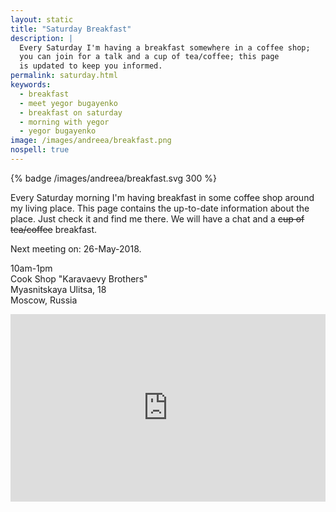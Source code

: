 ```yaml
---
layout: static
title: "Saturday Breakfast"
description: |
  Every Saturday I'm having a breakfast somewhere in a coffee shop;
  you can join for a talk and a cup of tea/coffee; this page
  is updated to keep you informed.
permalink: saturday.html
keywords:
  - breakfast
  - meet yegor bugayenko
  - breakfast on saturday
  - morning with yegor
  - yegor bugayenko
image: /images/andreea/breakfast.png
nospell: true
---
```


{% badge /images/andreea/breakfast.svg 300 %}

Every Saturday morning I'm having breakfast in some coffee shop
around my living place. This page contains the up-to-date information about
the place. Just check it and find me there. We will have a chat
and a <del>cup of tea/coffee</del> breakfast.

Next meeting on: 26-May-2018.

10am-1pm<br/>
Cook Shop "Karavaevy Brothers"<br/>
Myasnitskaya Ulitsa, 18<br/>
Moscow, Russia

<iframe src="https://www.google.com/maps/embed?pb=!1m14!1m8!1m3!1d8979.388804039796!2d37.6324301!3d55.7611565!3m2!1i1024!2i768!4f13.1!3m3!1m2!1s0x0%3A0x8c9a63d84a054325!2sCook+Shop+%22Karavaevy+Brothers%22!5e0!3m2!1sen!2sru!4v1519545235882"
  style="width:100%;height:300px;border:0;max-width:100%" allowfullscreen="true"></iframe>
